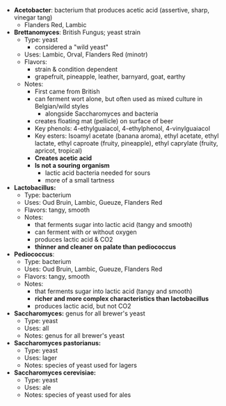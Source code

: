 * **Acetobacter**: bacterium that produces acetic acid (assertive, sharp, vinegar tang)
	* Flanders Red, Lambic
* **Brettanomyces**: British Fungus; yeast strain
	* Type: yeast
		* considered a "wild yeast"
	* Uses: Lambic, Orval, Flanders Red (minotr)
	* Flavors:
		* strain & condition dependent
		* grapefruit, pineapple, leather, barnyard, goat, earthy
	* Notes: 
		* First came from British
		* can ferment wort alone, but often used as mixed culture in Belgian/wild styles
			* alongside Saccharomyces and bacteria
		* creates floating mat (pellicle) on surface of beer
		* Key phenols: 4-ethylguaiacol, 4-ethylphenol, 4-vinylguaiacol
		* Key esters: Isoamyl acetate (banana aroma), ethyl acetate, ethyl lactate, ethyl caproate (fruity, pineapple), ethyl caprylate (fruity, apricot, tropical)
		* **Creates acetic acid**
		* **Is not a souring organism**
			* lactic acid bacteria needed for sours
			* more of a small tartness
* **Lactobacillus:** 
	* Type: bacterium 
	* Uses: Oud Bruin, Lambic, Gueuze, Flanders Red
	* Flavors: tangy, smooth
	* Notes: 
		* that ferments sugar into lactic acid (tangy and smooth)
		* can ferment with or without oxygen
		* produces lactic acid & CO2
		* **thinner and cleaner on palate than pediococcus**
* **Pediococcus**: 
	* Type: bacterium 
	* Uses: Oud Bruin, Lambic, Gueuze, Flanders Red
	* Flavors: tangy, smooth
	* Notes: 
		* that ferments sugar into lactic acid (tangy and smooth)
		* **richer and more complex characteristics than lactobacillus**
		* produces lactic acid, but not CO2
* **Saccharomyces:** genus for all brewer's yeast
	* Type: yeast
	* Uses: all
	* Notes: genus for all brewer's yeast
* **Saccharomyces pastorianus:** 
	* Type: yeast
	* Uses: lager
	* Notes: species of yeast used for lagers
* **Saccharomyces cerevisiae:** 
	* Type: yeast
	* Uses: ale
	* Notes: species of yeast used for ales